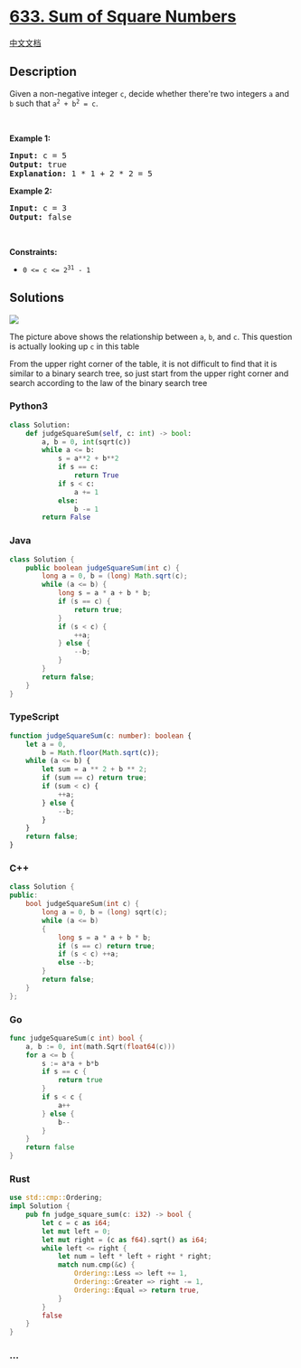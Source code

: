 # [633. Sum of Square Numbers](https://leetcode.com/problems/sum-of-square-numbers)

[中文文档](/solution/0600-0699/0633.Sum%20of%20Square%20Numbers/README.md)

## Description

<p>Given a non-negative integer <code>c</code>, decide whether there&#39;re two integers <code>a</code> and <code>b</code> such that <code>a<sup>2</sup> + b<sup>2</sup> = c</code>.</p>

<p>&nbsp;</p>
<p><strong>Example 1:</strong></p>

<pre>
<strong>Input:</strong> c = 5
<strong>Output:</strong> true
<strong>Explanation:</strong> 1 * 1 + 2 * 2 = 5
</pre>

<p><strong>Example 2:</strong></p>

<pre>
<strong>Input:</strong> c = 3
<strong>Output:</strong> false
</pre>

<p>&nbsp;</p>
<p><strong>Constraints:</strong></p>

<ul>
	<li><code>0 &lt;= c &lt;= 2<sup>31</sup> - 1</code></li>
</ul>

## Solutions

![](https://fastly.jsdelivr.net/gh/doocs/leetcode@main/solution/0600-0699/0633.Sum%20of%20Square%20Numbers/images/table.png)

The picture above shows the relationship between `a`, `b`, and `c`. This question is actually looking up `c` in this table

From the upper right corner of the table, it is not difficult to find that it is similar to a binary search tree, so just start from the upper right corner and search according to the law of the binary search tree

<!-- tabs:start -->

### **Python3**

```python
class Solution:
    def judgeSquareSum(self, c: int) -> bool:
        a, b = 0, int(sqrt(c))
        while a <= b:
            s = a**2 + b**2
            if s == c:
                return True
            if s < c:
                a += 1
            else:
                b -= 1
        return False
```

### **Java**

```java
class Solution {
    public boolean judgeSquareSum(int c) {
        long a = 0, b = (long) Math.sqrt(c);
        while (a <= b) {
            long s = a * a + b * b;
            if (s == c) {
                return true;
            }
            if (s < c) {
                ++a;
            } else {
                --b;
            }
        }
        return false;
    }
}
```

### **TypeScript**

```ts
function judgeSquareSum(c: number): boolean {
    let a = 0,
        b = Math.floor(Math.sqrt(c));
    while (a <= b) {
        let sum = a ** 2 + b ** 2;
        if (sum == c) return true;
        if (sum < c) {
            ++a;
        } else {
            --b;
        }
    }
    return false;
}
```

### **C++**

```cpp
class Solution {
public:
    bool judgeSquareSum(int c) {
        long a = 0, b = (long) sqrt(c);
        while (a <= b)
        {
            long s = a * a + b * b;
            if (s == c) return true;
            if (s < c) ++a;
            else --b;
        }
        return false;
    }
};
```

### **Go**

```go
func judgeSquareSum(c int) bool {
	a, b := 0, int(math.Sqrt(float64(c)))
	for a <= b {
		s := a*a + b*b
		if s == c {
			return true
		}
		if s < c {
			a++
		} else {
			b--
		}
	}
	return false
}
```

### **Rust**

```rust
use std::cmp::Ordering;
impl Solution {
    pub fn judge_square_sum(c: i32) -> bool {
        let c = c as i64;
        let mut left = 0;
        let mut right = (c as f64).sqrt() as i64;
        while left <= right {
            let num = left * left + right * right;
            match num.cmp(&c) {
                Ordering::Less => left += 1,
                Ordering::Greater => right -= 1,
                Ordering::Equal => return true,
            }
        }
        false
    }
}
```

### **...**

```

```

<!-- tabs:end -->
